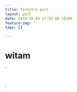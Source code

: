 ```yaml
---
title: forestry-post
layout: post
date: 2018-10-03 17:52:08 +0200
feature-img: ''
tags: []

---
```

# witam

\`

<br>

\`